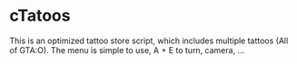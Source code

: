 # cTatoos
This is an optimized tattoo store script, which includes multiple tattoos (All of GTA:O). The menu is simple to use, A + E to turn, camera, ...

